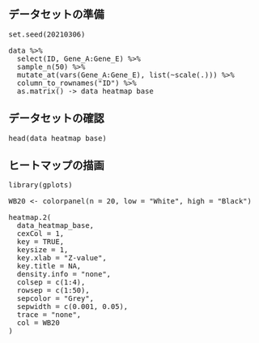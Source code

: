 ## データセットの準備

<pre class="file" data-target="clipboard">
set.seed(20210306)

data %>%
  select(ID, Gene_A:Gene_E) %>%
  sample_n(50) %>%
  mutate_at(vars(Gene_A:Gene_E), list(~scale(.))) %>%
  column_to_rownames("ID") %>%
  as.matrix() -> data_heatmap_base
</pre>

## データセットの確認

<pre class="file" data-target="clipboard">
head(data_heatmap_base)
</pre>

## ヒートマップの描画

<pre class="file" data-target="clipboard">
library(gplots)

WB20 <- colorpanel(n = 20, low = "White", high = "Black")

heatmap.2(
  data_heatmap_base,
  cexCol = 1,
  key = TRUE,
  keysize = 1,
  key.xlab = "Z-value",
  key.title = NA,
  density.info = "none",
  colsep = c(1:4),
  rowsep = c(1:50),
  sepcolor = "Grey",
  sepwidth = c(0.001, 0.05),
  trace = "none",
  col = WB20
)
</pre>

